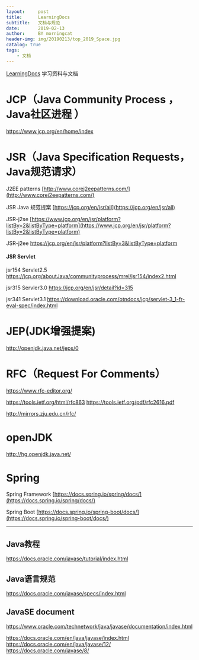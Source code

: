 ```yaml
---
layout:     post
title:      LearningDocs
subtitle:   文档与规范
date:       2019-02-13
author:     BY morningcat
header-img: img/20190213/top_2019_Space.jpg
catalog: true
tags:
    - 文档
---
```


[LearningDocs](https://github.com/morningcat2018/LearningDocs)
学习资料与文档

# JCP（Java Community Process ，Java社区进程 ）
https://www.jcp.org/en/home/index

# JSR（Java Specification Requests，Java规范请求）

J2EE patterns [http://www.corej2eepatterns.com/](http://www.corej2eepatterns.com/)

JSR Java 规范提案 [https://jcp.org/en/jsr/all](https://jcp.org/en/jsr/all)

JSR-j2se [https://www.jcp.org/en/jsr/platform?listBy=2&listByType=platform](https://www.jcp.org/en/jsr/platform?listBy=2&listByType=platform)

JSR-j2ee https://jcp.org/en/jsr/platform?listBy=3&listByType=platform

#### JSR Servlet
jsr154 Servlet2.5 https://jcp.org/aboutJava/communityprocess/mrel/jsr154/index2.html

jsr315 Servler3.0 https://jcp.org/en/jsr/detail?id=315
 
jsr341 Servlet3.1 https://download.oracle.com/otndocs/jcp/servlet-3_1-fr-eval-spec/index.html

# JEP(JDK增强提案)
http://openjdk.java.net/jeps/0


# RFC（Request For Comments）

https://www.rfc-editor.org/

https://tools.ietf.org/html/rfc863
https://tools.ietf.org/pdf/rfc2616.pdf

http://mirrors.zju.edu.cn/rfc/

# openJDK
http://hg.openjdk.java.net/

# Spring

Spring Framework [https://docs.spring.io/spring/docs/](https://docs.spring.io/spring/docs/)

Spring Boot [https://docs.spring.io/spring-boot/docs/](https://docs.spring.io/spring-boot/docs/)


---


## Java教程
https://docs.oracle.com/javase/tutorial/index.html

## Java语言规范
https://docs.oracle.com/javase/specs/index.html

## JavaSE document
https://www.oracle.com/technetwork/java/javase/documentation/index.html


https://docs.oracle.com/en/java/javase/index.html
https://docs.oracle.com/en/java/javase/12/
https://docs.oracle.com/javase/8/



